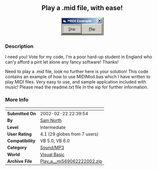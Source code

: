 ﻿<div align="center">

## Play a \.mid file, with ease\!

<img src="PIC20022221744562165.jpg">
</div>

### Description

I need you! Vote for my code, I'm a poor hard-up student in England who can'y afford a pint let alone any fancy software! Thanks!

Need to play a .mid file, look no further here is your solution! This code contains an example of how to use MIDIMod.bas which I have written to play MIDI files. Very easy to use, and sample applcation included with music! Please read the readme.txt file in the xip for further information.
 
### More Info
 


<span>             |<span>
---                |---
**Submitted On**   |2002-02-22 22:39:54
**By**             |[Sam North](https://github.com/Planet-Source-Code/PSCIndex/blob/master/ByAuthor/sam-north.md)
**Level**          |Intermediate
**User Rating**    |4.1 (29 globes from 7 users)
**Compatibility**  |VB 5\.0, VB 6\.0
**Category**       |[Sound/MP3](https://github.com/Planet-Source-Code/PSCIndex/blob/master/ByCategory/sound-mp3__1-45.md)
**World**          |[Visual Basic](https://github.com/Planet-Source-Code/PSCIndex/blob/master/ByWorld/visual-basic.md)
**Archive File**   |[Play\_a\_\_mi569062222002\.zip](https://github.com/Planet-Source-Code/sam-north-play-a-mid-file-with-ease__1-32037/archive/master.zip)









